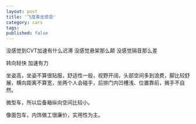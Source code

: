 ```yaml
---
layout: post
title: '飞度乘坐感受'
category: cars
tags: 
published: false
---
```



没感觉到CVT加速有什么迟滞
没感觉悬架那么颠
没感觉隔音那么差

转向轻快
加速有力

坐姿高，坐姿不算很贴服，舒适性一般，视野开阔，头部空间多到浪费，脚比较舒展，横向距离不算宽，坐两个人会碰手，后排门内凹槽浅、位置靠前，搁手不自然。

微型车，所以后备箱纵向空间比较小。

像面包车，内饰做工很廉价，实用性为主。